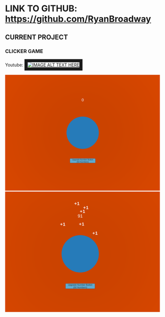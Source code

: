 # LINK TO GITHUB: https://github.com/RyanBroadway

## CURRENT PROJECT

### CLICKER GAME

Youtube: 
<a href="https://www.youtube.com/watch?v=c7pzVrVtOk8
" target="_blank"><img src="http://img.youtube.com/vi/YOUTUBE_VIDEO_ID_HERE/0.jpg" 
alt="IMAGE ALT TEXT HERE" width="240" height="180" border="10" /></a>

<img src="image/game1.PNG" alt="" class="inline"/>


<img src="image/game2.PNG" alt="" class="inline"/>
